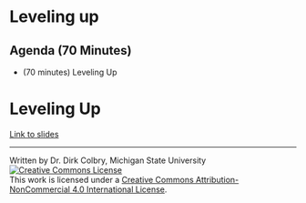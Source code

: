 # Leveling up



## Agenda (70 Minutes)

- (70 minutes) Leveling Up




# Leveling Up



[Link to slides](https://docs.google.com/presentation/d/1wWR0GaM4On9zdeJhF9Tg6tl_HLwZRpRbJOoBoMeL-1M/edit?usp=sharing)


----
Written by Dr. Dirk Colbry, Michigan State University
<a rel="license" href="http://creativecommons.org/licenses/by-nc/4.0/"><img alt="Creative Commons License" style="border-width:0" src="https://i.creativecommons.org/l/by-nc/4.0/88x31.png" /></a><br />This work is licensed under a <a rel="license" href="http://creativecommons.org/licenses/by-nc/4.0/">Creative Commons Attribution-NonCommercial 4.0 International License</a>.
